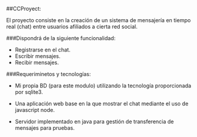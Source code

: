 ##CCProyect:

El proyecto consiste en la creación de un sistema de mensajería en tiempo real (chat) entre usuarios afiliados a cierta red social. 

###Dispondrá de la siguiente funcionalidad:

- Registrarse en el chat.
- Escribir mensajes.
- Recibir mensajes.

###Requeriminetos y tecnologías:

- Mi propia BD (para este modulo) utilizando la tecnología proporcionada por sqlite3.

- Una aplicación web base en la que mostrar el chat mediante el uso de javascript node.

- Servidor implementado en java para gestión de transferencia de mensajes para pruebas.



      

